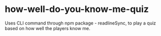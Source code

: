 # how-well-do-you-know-me-quiz

Uses CLI command through npm package - readlineSync, to play a quiz based on how well the players know me.
